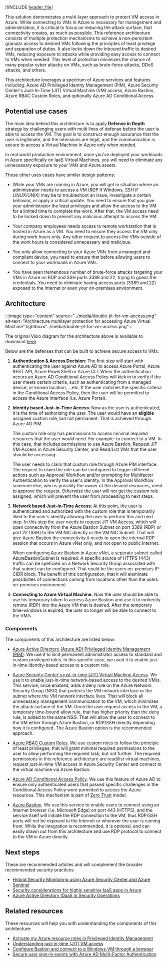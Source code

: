 [!INCLUDE [header_file](../../../includes/sol-idea-header.md)]

This solution demonstrates a multi-layer approach to protect VM access in Azure. While connecting to VMs in Azure is necessary for management and administration, it is critical to focus on reducing the attack surface, that connectivity creates, as much as possible. This reference architecture consists of multiple protection mechanisms to achieve a non-persistent granular access to desired VMs following the principles of least privilege and separation of duties. It also locks down the inbound traffic to desired VMs, reducing exposure to attacks while providing easy access to connect to VMs when needed. This level of protection minimizes the chance of many popular cyber attacks on VMs, such as brute-force attacks, DDoS attacks, and others.

This architecture leverages a spectrum of Azure services and features including: Azure AD Privileged Identity Management (PIM), Azure Security Center's Just-In-Time (JIT) Virtual Machine (VM) access, Azure Bastion, Azure RBAC Custom Roles, and optionally Azure AD Conditional Access.

## Potential use cases

The main idea behind this architecture is to apply **Defense in Depth** strategy by challenging users with multi lines of defense before the user is able to access the VM. The goal is to construct enough assurance that the user is legitimate, and the intensions are legal, and the communication is secure to access a Virtual Machine in Azure only when needed. 

In real world production environment, once you've deployed your workloads in Azure specifically on IaaS Virtual Machines, you will need to eliminate any unnecessary exposure to your VMs and Azure assets.

These other uses cases have similar design patterns:

- While your VMs are running in Azure, you will get in situation where an administrator needs to access a VM (RDP if Windows, SSH if LINUX/UNIX) may be to troubleshoot an issue, investigate a certain behavior, or apply a critical update. You need to ensure that you give your administrator the least privileges and allow the access to the VM for a limited time to complete the work. After that, the VM access need to be locked down to prevent any malicious attempt to access the VM.

- Your company employees needs access to remote workstation that is hosted in Azure as a VM. You need to ensure they access the VM only during work hours only. Any other request to access the VMs outside of the work hours is considered unnecessary and malicious.

- You only allow connecting to your Azure VMs from a managed and compliant device, you need to ensure that before allowing users to connect to your workloads in Azure VMs.

- You have seen tremendous number of brute-force attacks targeting your VMs in Azure on RDP and SSH ports 3389 and 22, trying to guess the credentials. You need to eliminate having access ports (3389 and 22) exposed to the Internet or even your on-premises environment.

## Architecture

:::image type="content" source="../media/double-jit-for-vm-access.png" alt-text="Architecture multilayer protection for accessing Azure Virtual Machine" lightbox="../media/double-jit-for-vm-access.png":::

The original Visio diagram for the architecture above is available to download [here](../media/double-jit-for-vm-access.vsdx).

Below are the defenses that can be built to achieve secure access to VMs:

1. **Authentication & Access Decision**: The first step will start with authenticating the user against Azure AD to access Azure Portal, Azure REST API, Azure PowerShell or Azure CLI. When the authentication occurs an Azure AD Conditional Access Policy will kick in to verify if the user meets certain criteria, such as authenticating from a managed device, or known location, ...etc. If the user matches the specific criteria in the Conditional Access Policy, then the user will be permitted to access the Azure interface (i.e. Azure Portal).

2. **Identity based Just-in-Time Access**: Now as the user is authenticated, it is the time of authorizing the user. The user would have an **eligible** assigned custom role, but not permanent. That is achieved through Azure AD PIM.  

   The custom role only has permissions to access minimal required resources that the user would need. For example: to connect to a VM. In this case, that includes permissions to use Azure Bastion, Request JIT VM-Access in Azure Security Center, and Read/List VMs that the user should be accessing.

   The user needs to claim that custom role through Azure PIM interface. The request to claim the role can be configured to trigger different actions such as Approval Workflow and/or prompting for Multifactor Authentication to verify the user's identity. In the Approval Workflow someone else, who is possibly the owner of the desired resources, need to approve the request. Otherwise the user will not get the custom role assigned, which will prevent the user from proceeding to next steps.

3. **Network based Just-in-Time Access**: At this point, the user is authenticated and authorized with the custom role that is temporarily liked to the user's identity allowing the user to perform this and next step. In this step the user needs to request JIT VM Access, which will open connectivity from the Azure Bastion Subnet on port 3389 (RDP) or port 22 (SSH) to the VM NIC directly or the VM NIC Subnet. That will give Azure Bastion the connectivity it needs to open the internal RDP session that occurs in Azure vNet only, and not open to public Internet. 

    When configuring Azure Bastion in Azure vNet, a seperate subnet called AzureBastionSubnet is required. A specific source of HTTPS (443) traffic can be speficied on a Network Security Group associated with that subnet can be configured. That could be the users on-premises IP CIDR block. The benefit of this configuration, that it will eleminate possibilites of connections coming from locations other than the users on-premises environment.

4. **Connecting to Azure Virtual Machine**: Now the user should be able to use his temporary token to access Azure Bastion and use it to indirectly remote (RDP) into the Azure VM that is desired. After the temporary time-windows is expired, the user no longer will be able to connect to the VM/s.

### Components

The components of this architecture are listed below:

- [Azure Active Directory (Azure AD) Privileged Identity Management (PIM)](/azure/active-directory/privileged-identity-management/). We use it to limit permanent administrator access to standard and custom privileged roles. In this specific case, we used it to enable just-in-time identity-based access to a custom role.

- [Azure Security Center's just-in-time (JIT) Virtual Machine Access](/azure/security-center/security-center-just-in-time). We use it to enable just-in-time network-based access to the desired VM/s.  This service, once enabled, adds a deny rule on the Azure Network Security Group (NSG) that protects the VM network interface or the subnet where the VM network interface lives. That will block all unnecessary management communication to the VM, which minimizes the attack surface of the VM. Once the user request access to the VM, a temporary time-bound allow rule, that has higher priority than the deny rule, is added to the same NSG. That will allow the user to connect to the VM either through Azure Bastion, or RDP/SSH directly depending how it is configured. The Azure Bastion option is the recommended approach.

- [Azure RBAC Custom Roles](/azure/role-based-access-control/custom-roles). We use custom roles to follow the principle of least privileges, that will grant minimal required permissions to the user to allow performing the required task, but not further. The required permissions in this reference architecture are read/list virtual machines, request just-in-time VM access in Azure Security Center and connect to the virtual machine via Azure Bastion.

- [Azure AD Conditional Access Policy](/azure/active-directory/conditional-access/overview). We use this feature of Azure AD to ensure only authenticated users that passed specific challenges in the Conditional Access Policy were permitted to access the Azure resources. This mechanism is part of [Zero Trust](https://www.microsoft.com/security/business/zero-trust) model.

- [Azure Bastion](/azure/bastion/). We use this service to enable users to connect using an Internet browser (i.e. Microsoft Edge) on port 443 (HTTPS), and the service itself will initiate the RDP connection to the VM, thus RDP/SSH ports will not be exposed to the Internet or wherever the user is coming from. While the integration is recommended, it is optional, and can easily drawn out from this architecture and use RDP protocol to connect to the VM in Azure directly.

## Next steps

These are recommended articles and will complement the broader recommended security practices:

* [Hybrid Security Monitoring using Azure Security Center and Azure Sentinel](/azure/architecture/hybrid/hybrid-security-monitoring)
* [Security considerations for highly sensitive IaaS apps in Azure](/azure/architecture/reference-architectures/n-tier/high-security-iaas)
* [Azure Active Directory IDaaS in Security Operations](/azure/architecture/example-scenario/aadsec/azure-ad-security)

## Related resources

These resources will help you with understanding the components of this architecture:

* [Activate my Azure resource roles in Privileged Identity Management](/azure/active-directory/privileged-identity-management/pim-resource-roles-activate-your-roles)
* [Understanding just-in-time (JIT) VM access](/azure/security-center/just-in-time-explained)
* [Configure Bastion and connect to a Windows VM through a browser](/azure/bastion/tutorial-create-host-portal)
* [Secure user sign-in events with Azure AD Multi-Factor Authentication](/azure/active-directory/authentication/tutorial-enable-azure-mfa)
